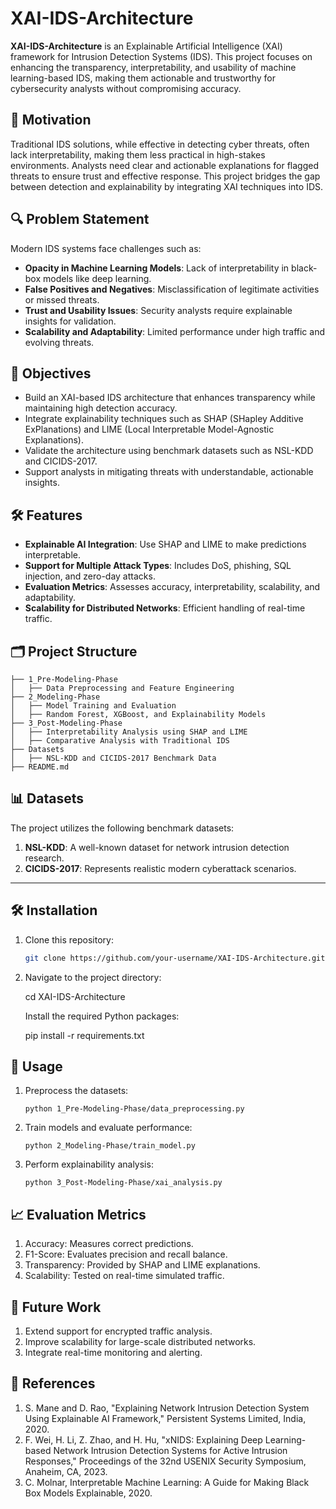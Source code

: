# XAI-IDS-Architecture

**XAI-IDS-Architecture** is an Explainable Artificial Intelligence (XAI) framework for Intrusion Detection Systems (IDS). This project focuses on enhancing the transparency, interpretability, and usability of machine learning-based IDS, making them actionable and trustworthy for cybersecurity analysts without compromising accuracy.

## 🚀 Motivation

Traditional IDS solutions, while effective in detecting cyber threats, often lack interpretability, making them less practical in high-stakes environments. Analysts need clear and actionable explanations for flagged threats to ensure trust and effective response. This project bridges the gap between detection and explainability by integrating XAI techniques into IDS.

## 🔍 Problem Statement

Modern IDS systems face challenges such as:

- **Opacity in Machine Learning Models**: Lack of interpretability in black-box models like deep learning.
- **False Positives and Negatives**: Misclassification of legitimate activities or missed threats.
- **Trust and Usability Issues**: Security analysts require explainable insights for validation.
- **Scalability and Adaptability**: Limited performance under high traffic and evolving threats.

## 🎯 Objectives

- Build an XAI-based IDS architecture that enhances transparency while maintaining high detection accuracy.
- Integrate explainability techniques such as SHAP (SHapley Additive ExPlanations) and LIME (Local Interpretable Model-Agnostic Explanations).
- Validate the architecture using benchmark datasets such as NSL-KDD and CICIDS-2017.
- Support analysts in mitigating threats with understandable, actionable insights.

## 🛠️ Features

- **Explainable AI Integration**: Use SHAP and LIME to make predictions interpretable.
- **Support for Multiple Attack Types**: Includes DoS, phishing, SQL injection, and zero-day attacks.
- **Evaluation Metrics**: Assesses accuracy, interpretability, scalability, and adaptability.
- **Scalability for Distributed Networks**: Efficient handling of real-time traffic.

## 🗂️ Project Structure

```plaintext
├── 1_Pre-Modeling-Phase
│   ├── Data Preprocessing and Feature Engineering
├── 2_Modeling-Phase
│   ├── Model Training and Evaluation
│   ├── Random Forest, XGBoost, and Explainability Models
├── 3_Post-Modeling-Phase
│   ├── Interpretability Analysis using SHAP and LIME
│   ├── Comparative Analysis with Traditional IDS
├── Datasets
│   ├── NSL-KDD and CICIDS-2017 Benchmark Data
├── README.md
```
## 📊 Datasets

The project utilizes the following benchmark datasets:

1. **NSL-KDD**: A well-known dataset for network intrusion detection research.
2. **CICIDS-2017**: Represents realistic modern cyberattack scenarios.

---

## 🛠️ Installation

1. Clone this repository:

   ```bash
   git clone https://github.com/your-username/XAI-IDS-Architecture.git
   ```

2. Navigate to the project directory:

    cd XAI-IDS-Architecture

    Install the required Python packages:

    pip install -r requirements.txt

## 🧪 Usage

1. Preprocess the datasets:

    ```python 1_Pre-Modeling-Phase/data_preprocessing.py```

2. Train models and evaluate performance:

    ```python 2_Modeling-Phase/train_model.py```

3. Perform explainability analysis:

    ```python 3_Post-Modeling-Phase/xai_analysis.py```

## 📈 Evaluation Metrics

1. Accuracy: Measures correct predictions.
2. F1-Score: Evaluates precision and recall balance.
3. Transparency: Provided by SHAP and LIME explanations.
4. Scalability: Tested on real-time simulated traffic.

## 🧩 Future Work

1. Extend support for encrypted traffic analysis.
2. Improve scalability for large-scale distributed networks.
3. Integrate real-time monitoring and alerting.

## 📝 References

1. S. Mane and D. Rao, "Explaining Network Intrusion Detection System Using Explainable AI Framework," Persistent Systems Limited, India, 2020.
2. F. Wei, H. Li, Z. Zhao, and H. Hu, "xNIDS: Explaining Deep Learning-based Network Intrusion Detection Systems for Active Intrusion Responses," Proceedings of the 32nd USENIX Security Symposium, Anaheim, CA, 2023.
 3. C. Molnar, Interpretable Machine Learning: A Guide for Making Black Box Models Explainable, 2020. 